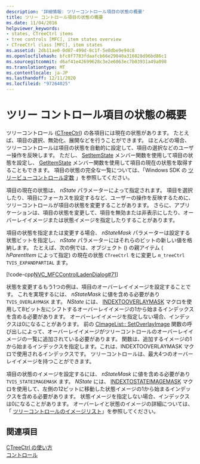 ```yaml
---
description: '詳細情報: ツリーコントロール項目の状態の概要'
title: ツリー コントロール項目の状態の概要
ms.date: 11/04/2016
helpviewer_keywords:
- states, CTreeCtrl items
- tree controls [MFC], item states overview
- CTreeCtrl class [MFC], item states
ms.assetid: 2db11ae0-0d87-499d-8c1f-5e0dbe9e94c8
ms.openlocfilehash: bfc8f7783fdaafcb66e29040a316028d96bd86c1
ms.sourcegitcommit: d6af41e42699628c3e2e6063ec7b03931a49a098
ms.translationtype: MT
ms.contentlocale: ja-JP
ms.lasthandoff: 12/11/2020
ms.locfileid: "97264025"
---
```

# <a name="tree-control-item-states-overview"></a>ツリー コントロール項目の状態の概要

ツリーコントロール ([CTreeCtrl](../mfc/reference/ctreectrl-class.md)) の各項目には現在の状態があります。 たとえば、項目の選択、無効化、展開などを行うことができます。 ほとんどの場合、ツリーコントロールは項目の状態を自動的に設定して、項目の選択などのユーザー操作を反映します。 ただし、 [SetItemState](../mfc/reference/ctreectrl-class.md#setitemstate) メンバー関数を使用して項目の状態を設定し、 [GetItemState](../mfc/reference/ctreectrl-class.md#getitemstate) メンバー関数を使用して項目の現在の状態を取得することもできます。 項目の状態の完全な一覧については、「Windows SDK の [ツリービューコントロール定数](/windows/win32/Controls/tree-view-control-item-states) 」を参照してください。

項目の現在の状態は、 *nState* パラメーターによって指定されます。 項目を選択したり、項目にフォーカスを設定するなど、ユーザーの操作を反映するために、ツリーコントロールが項目の状態を変更することがあります。 さらに、アプリケーションは、項目の状態を変更して、項目を無効または非表示にしたり、オーバーレイイメージまたは状態イメージを指定したりすることがあります。

項目の状態を指定または変更する場合、 *nStateMask* パラメーターは設定する状態ビットを指定し、 *nState* パラメーターにはそれらのビットの新しい値を格納します。 たとえば、次の例では、オブジェクト () の親アイテム ( *hParentItem* によって指定) の現在の状態 `CTreeCtrl` をに変更し `m_treeCtrl` `TVIS_EXPANDPARTIAL` ます。

[!code-cpp[NVC_MFCControlLadenDialog#71](../mfc/codesnippet/cpp/tree-control-item-states-overview_1.cpp)]

状態を変更するもう1つの例は、項目のオーバーレイイメージを設定することです。 これを実現するには、 *nStateMask* に値を含める必要があり `TVIS_OVERLAYMASK` ます。 *NState* には、 [INDEXTOOVERLAYMASK](/windows/win32/api/commctrl/nf-commctrl-indextooverlaymask) マクロを使用して8ビット左にシフトするオーバーレイイメージの1から始まるインデックスを含める必要があります。 オーバーレイイメージを指定しない場合、インデックスは0になることがあります。 前の [CImageList:: SetOverlayImage](../mfc/reference/cimagelist-class.md#setoverlayimage) 関数の呼び出しによって、オーバーレイイメージがツリーコントロールのオーバーレイイメージの一覧に追加されている必要があります。 関数は、追加するイメージの1から始まるインデックスを指定します。これは、INDEXTOOVERLAYMASK マクロで使用されるインデックスです。 ツリーコントロールは、最大4つのオーバーレイイメージを持つことができます。

項目の状態のイメージを設定するには、 *nStateMask* に値を含める必要があり `TVIS_STATEIMAGEMASK` ます。 *NState* には、 [INDEXTOSTATEIMAGEMASK](/windows/win32/api/commctrl/nf-commctrl-indextostateimagemask) マクロを使用して、左側の12ビットに移動した状態イメージの1から始まるインデックスを含める必要があります。 状態イメージを指定しない場合、インデックスは0になることがあります。 オーバーレイと状態のイメージの詳細については、「 [ツリーコントロールのイメージリスト](../mfc/tree-control-image-lists.md)」を参照してください。

## <a name="see-also"></a>関連項目

[CTreeCtrl の使い方](../mfc/using-ctreectrl.md)<br/>
[コントロール](../mfc/controls-mfc.md)
